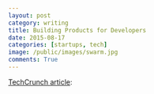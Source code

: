 ```yaml
---
layout: post
category: writing
title: Building Products for Developers
date: 2015-08-17
categories: [startups, tech]
image: /public/images/swarm.jpg
comments: True
---
```


[TechCrunch article](http://techcrunch.com/2015/08/13/digitalglobe-partners-with-mapbox-to-launches-its-maps-api/): 